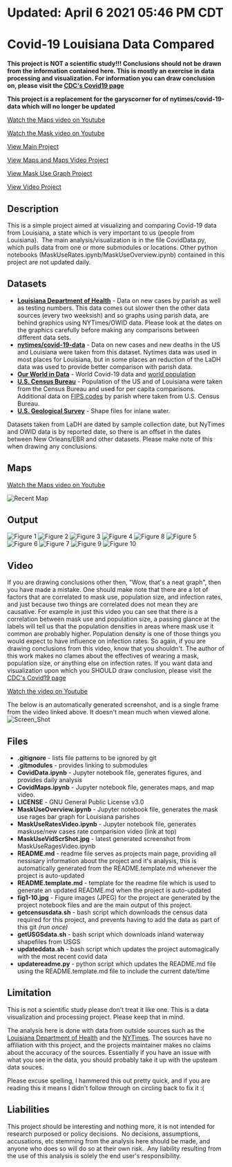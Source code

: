 # Updated: April  6 2021  05:46 PM CDT

# Covid-19 Louisiana Data Compared

**This project is NOT a scientific study!!!  Conclusions should not be drawn from the information contained here.  This is mostly an exercise in data processing and visualization.  For information you can draw conclusion on, please visit the [CDC's Covid19 page](https://www.cdc.gov/coronavirus/2019-ncov/index.html)**

**This project is a replacement for the garyscorner for of nytimes/covid-19-data which will no longer be updated**

[Watch the Maps video on Youtube](https://youtu.be/RiEHIBp87I8)

[Watch the Mask video on Youtube](https://youtu.be/4GHW_iREiJE)

[View Main Project](https://github.com/GarysCorner/Covid19-LaCompared/blob/master/CovidData.ipynb)

[View Maps and Maps Video Project](https://github.com/GarysCorner/Covid19-LaCompared/blob/master/CovidMaps.ipynb)

[View Mask Use Graph Project](https://github.com/GarysCorner/Covid19-LaCompared/blob/master/MaskUseOverview.ipynb)

[View Video Project](https://github.com/GarysCorner/Covid19-LaCompared/blob/master/MaskUseRatesVideo.ipynb)

## Description
This is a simple project aimed at visualizing and comparing Covid-19 data from Louisiana, a state which is very important to us (people from Louisiana).  The main analysis/visualization is in the file CovidData.py, which pulls data from one or more submodules or locations.  Other python notebooks (MaskUseRates.ipynb/MaskUseOverview.ipynb) contained in this project are not updated daily.

## Datasets

* **[Louisiana Department of Health](https://ldh.la.gov/Coronavirus/)** - Data on new cases by parish as well as testing numbers.  This data comes out slower then the other data sources (every two weeksish) and so graphs using parish data, are behind graphics using NYTimes/OWID data.  Please look at the dates on the graphics carefully before making any comparisons between different data sets.
* **[nytimes/covid-19-data](https://github.com/nytimes/covid-19-data)** - Data on new cases and new deaths in the US and Louisiana were taken from this dataset.  Nytimes data was used in most places for Louisiana, but in some places an reduction of the LaDH data was used to provide better comparison with parish data.
* **[Our World in Data](https://github.com/owid/covid-19-data/)** - World Covid-19 data and [world population](https://ourworldindata.org/world-population-growth)
* **[U.S. Census Bureau](https://www.census.gov)** - Population of the US and of Louisiana were taken from the Census Bureau and used for per capita comparisons.  Additional data on [FIPS codes](https://www.census.gov/2010census/xls/fips_codes_website.xls) by parish where taken from U.S. Census Bureau.
* **[U.S. Geological Survey](https://pubs.usgs.gov/of/1998/of98-805/html/gismeta.htm)** - Shape files for inlane water.

Datasets taken from LaDH are dated by sample collection date, but NyTimes and OWID data is by reported date, so there is an offset in the dates between New Orleans/EBR and other datasets.  Please make note of this when drawing any conclusions.

## Maps

[Watch the Maps video on Youtube](https://youtu.be/RiEHIBp87I8)

![Recent Map](https://github.com/GarysCorner/Covid19-LaCompared/blob/master/RecentMap.jpg)

## Output

![Figure 1](https://github.com/GarysCorner/Covid19-LaCompared/blob/master/fig1.jpg)
![Figure 2](https://github.com/GarysCorner/Covid19-LaCompared/blob/master/fig2.jpg)
![Figure 3](https://github.com/GarysCorner/Covid19-LaCompared/blob/master/fig3.jpg)
![Figure 4](https://github.com/GarysCorner/Covid19-LaCompared/blob/master/fig4.jpg)
![Figure 8](https://github.com/GarysCorner/Covid19-LaCompared/blob/master/fig8.jpg)
![Figure 5](https://github.com/GarysCorner/Covid19-LaCompared/blob/master/fig5.jpg)
![Figure 6](https://github.com/GarysCorner/Covid19-LaCompared/blob/master/fig6.jpg)
![Figure 7](https://github.com/GarysCorner/Covid19-LaCompared/blob/master/fig7.jpg)
![Figure 9](https://github.com/GarysCorner/Covid19-LaCompared/blob/master/fig9.jpg)
![Figure 10](https://github.com/GarysCorner/Covid19-LaCompared/blob/master/fig10.jpg)

## Video

If you are drawing conclusions other then, "Wow, that's a neat graph", then you have made a mistake.  One should make note that there are a lot of factors that are correlated to mask use, population size, and infection rates, and just because two things are correlated does not mean they are causative.  For example in just this video you can see that there is a correlation between mask use and population size, a passing glance at the labels will tell us that the population densities in areas where mask use it common are probably higher.  Population density is one of those things you would expect to have influence on infection rates.  So again, if you are drawing conclusions from this video, know that you shouldn't. The author of this work makes no clames about the effectives of wearing a mask, population size, or anything else on infection rates.  If you want data and visualization upon which you SHOULD draw conclusion, please visit the [CDC's Covid19 page](https://www.cdc.gov/coronavirus/2019-ncov/index.html)

[Watch the video on Youtube](https://youtu.be/4GHW_iREiJE)

The below is an automatically generated screenshot, and is a single frame from the video linked above.  It doesn't mean much when viewed alone.
![Screen_Shot](https://github.com/GarysCorner/Covid19-LaCompared/blob/master/MaskUseVidScrShot.jpg)

## Files

* **.gitignore** - lists file patterns to be ignored by git
* **.gitmodules** - provides linking to submodules
* **CovidData.ipynb** - Jupyter notebook file, generates figures, and provides daily analysis
* **CovidMaps.ipynb** - Jupyter notebook file, generates maps, and map video.
* **LICENSE** - GNU General Public License v3.0
* **MaskUseOverview.ipynb** - Jupyter notebook file, generates the mask use rages bar graph for Louisiana parishes
* **MaskUseRatesVideo.ipynb** - Jupyter notebook file, generates maskuse/new cases rate comparision video (link at top)
* **MaskUseVidScrShot.jpg** - latest generated screenshot from MaskUseRagesVideo.ipynb
* **README.md** - readme file serves as projects main page, providing all nessisary information about the project and it's analysis, this is automatically generated from the README.template.md whenever the project is auto-updated
* **README.template.md** - template for the readme file which is used to generate an updated README.md when the project is auto-updated
* **fig1-10.jpg** - Figure images (JPEG) for the project are generated by the project notebook files and are the main output of this project.
* **getcensusdata.sh** - bash script which downloads the census data required for this project, and prevents having to add the data as part of this git *(run once)*
* **getUSGSdata.sh** - bash script which downloads inland waterway shapefiles from USGS
* **updateddata.sh** - bash script which updates the project automagically with the most recent covid data
* **updatereadme.py** - python script which updates the README.md file using the README.template.md file to include the current date/time

## Limitation

This is not a scientific study please don't treat it like one.  This is a data visualization and processing project.  Please keep that in mind.

The analysis here is done with data from outside sources such as the [Louisiana Department of Health](https://ldh.la.gov/) and the [NYTimes](https://github.com/nytimes/covid-19-data/).  The sources have no affiliation with this project, and the projects maintainer makes no claims about the accuracy of the sources.  Essentially if you have an issue with what you see in the data, you should probably take it up with the upsteam data souces.

Please excuse spelling, I hammered this out pretty quick, and if you are reading this it means I didn't follow through on circling back to fix it :(

## Liabilities
This project should be interesting and nothing more, it is not intended for research purposed or policy decisions.  No decisions, assumptions, accusations, etc stemming from the analysis here should be made, and anyone who does so will do so at their own risk.  Any liability resulting from the use of this analysis is solely the end user's responsibility. 

